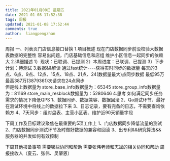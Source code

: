 ```yaml
---
title: 2021年01月08日 星期五
date: 2021-01-08 17:52:38
tags: 周报
updated: 2021-01-08 17:52:44
comments: true
author:  liangpengzhan
---	
```

周报
一、列表页门店信息接口替换
  1.项目概述
	现在门店数据同步前没校验大数据表数据的完整性 容易出问题，门店基础信息和店组 维护小区信息一起同步的依赖大
  2.详细描述
	1）现状：已联调、已提测
	2）本周进度：已联调、已提测
	3）下步计划：待测试
  3.数据&&解读
    通过fast统计----获得实时同步的数据量
    每天的3点、6点、9点、12点、15点、18点、21点、24(数据量最大)点同步数据
    最低95万  最高387万(3879361)次请求在24点同步  
    但是线上数据量为
    store_base_info数据量为：65345 
    store_group_info数据量为：81169
    store_main_resblock数据量为：5280646
  4.思考
	如何满足同步任务需求的情况下降低QPS
    1、数据同步、数据兼容、数据回滚
    2、Qa测试环节、最好在测试环境中将线上的数据拉下来
    3、日志记录，要有完备的日志，不需要查询依赖方
    4、7天同步：组对盘表、主营小区表、维护近90天销量字段

下周工作及目标建议聚焦在最重要的5项工作上
1、门店数据同步降低流量的测试
2、门店数据同步测试环节及时做好数据的兼容和回滚
3、出专利&&研究算法&&服务器的并发如何有效控制

下周其他报备事项
需要哪些协同和帮助
需要张伟老师和志斌的相关协同和帮助
周报接收人（夏云、张伟、吴肇恩）
